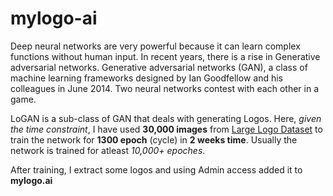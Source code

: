 # mylogo-ai

Deep neural networks are very powerful because it can learn complex functions without human input. In recent years, there is a rise in Generative adversarial networks. Generative adversarial networks (GAN), a class of machine learning frameworks designed by Ian Goodfellow and his colleagues in June 2014. Two neural networks contest with each other in a game. 

LoGAN is a sub-class of GAN that deals with generating Logos. Here, _given the time constraint_,  I have used **30,000 images** from [Large Logo Dataset](https://data.vision.ee.ethz.ch/sagea/lld/) to train the network for **1300 epoch** (cycle) in **2 weeks time**. Usually the network is trained for atleast _10,000+ epoches_. 

After training, I extract some logos and using Admin access added it to **mylogo.ai**
